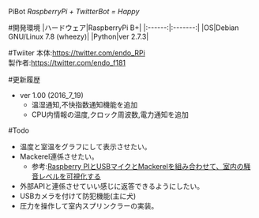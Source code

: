 PiBot
_RaspberryPi + TwitterBot = Happy_

#開発環境
|ハードウェア|RaspberryPi B+|
|:------:|:-------:|
|OS|Debian GNU/Linux 7.8 (wheezy)|
|Python|ver 2.7.3|

#Twiiter
本体:https://twitter.com/endo_RPi  
製作者:https://twitter.com/endo_f181


#更新履歴

- ver 1.00 (2016_7_19)
  - 温湿通知,不快指数通知機能を追加
  - CPU内情報の温度,クロック周波数,電力通知を追加


#Todo
- 温度と室温をグラフにして表示させたい。
- Mackerel連係させたい。
  - 参考:[Raspberry PIとUSBマイクとMackerelを組み合わせて、室内の騒音レベルを可視化する](http://ariarijp.hatenablog.com/entry/2016/07/17/232752)
- 外部APIと連係させていい感じに返答できるようにしたい。
- USBカメラを付けて防犯機能(主に犬)
- 圧力を操作して室内スプリンクラーの実装。

